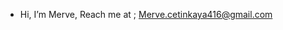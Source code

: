 - Hi, I’m Merve,
  Reach me at ; 
  Merve.cetinkaya416@gmail.com

<!---
merve14/merve14 is a ✨ special ✨ repository because its `README.md` (this file) appears on your GitHub profile.
You can click the Preview link to take a look at your changes.
--->
